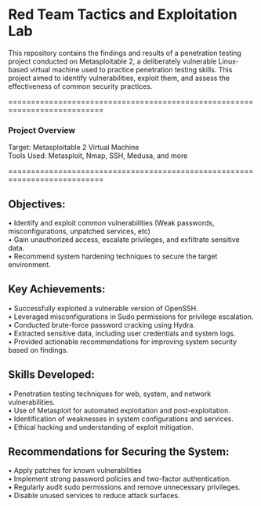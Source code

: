 # Red Team Tactics and Exploitation Lab
This repository contains the findings and results of a penetration testing project conducted on Metasploitable 2, a deliberately vulnerable Linux-based virtual machine used to practice penetration testing skills. This project aimed to identify vulnerabilities, exploit them, and assess the effectiveness of common security practices.

===========================================================================

### Project Overview                                                                             
Target: Metasploitable 2 Virtual Machine                                                    
Tools Used: Metasploit, Nmap, SSH, Medusa, and more                                    

===========================================================================

## Objectives:                                                                                 
  • Identify and exploit common vulnerabilities (Weak passwords, misconfigurations, unpatched services, etc)                
  • Gain unauthorized access, escalate privileges, and exfiltrate sensitive data.           
  • Recommend system hardening techniques to secure the target environment.                 

## Key Achievements:                                                                           
  • Successfully exploited a vulnerable version of OpenSSH.                                  
  • Leveraged misconfigurations in Sudo permissions for privilege escalation.                 
  • Conducted brute-force password cracking using Hydra.                                  
  • Extracted sensitive data, including user credentials and system logs.                 
  • Provided actionable recommendations for improving system security based on findings.  

## Skills Developed:                                                                           
  • Penetration testing techniques for web, system, and network vulnerabilities.            
  • Use of Metasploit for automated exploitation and post-exploitation.                     
  • Identification of weaknesses in system configurations and services.                     
  • Ethical hacking and understanding of exploit mitigation.                                  

## Recommendations for Securing the System:                                                    
  • Apply patches for known vulnerabilities                                                   
  • Implement strong password policies and two-factor authentication.                     
  • Regularly audit sudo permissions and remove unnecessary privileges.                    
  • Disable unused services to reduce attack surfaces.                                      
